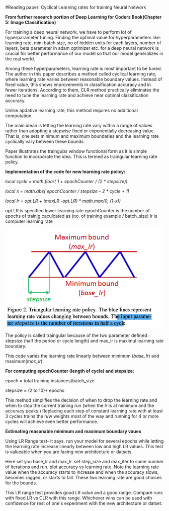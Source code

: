 #Reading paper: Cyclical Learning rates for training Neural Network

**From further research portion of Deep Learning for Coders Book(Chapter 5: Image Classification)**

For training a deep neural network, we have to perform lot of hyperparameter tuning. Finding the optimal value for hyperparameters like: learning rate, mini batch
size, no of hidden units for each layers, number of layers, beta parameter in adam optimizer etc. for a deep neural network is crucial for better performance of our 
model so that our model generalizes in the real world. 

Among these hyperparameters, learning rate is most important to be tuned. The author in this paper describes a method called cyclical learning rate, where learning 
rate varies between reasonable boundary values. Instead of fixed value, this shows improvements in classification accuracy and in fewer iterations. According to them,
CLR method practically eliminates the need to tune the learning rate and achieve near optimal classification accuracy.

Unlike apdative learning rate, this method requires no additional computation.

The main idean is letting the learning rate vary within a range of values rather than adopting a stepwise fixed or exponentially decreasing value. That is, one sets
minimum and maximum boundaries and the learning rate cyclically vary between these bounds. 

Paper illustrates the traingular window functional form as it is simple function to incorporate the idea. This is termed as traingular learning rate policy.

**Implementation of the code for new learning rate policy:**

*local cycle = math.floor( 1 + epochCounter / (2 * stepsize))*

*local x = math.abs( epochCounter / stepsize - 2 * cycle + 1)*

*local lr = opt.LR + (maxLR -opt.LR) * math.max(0, (1-x))*

opt.LR is specified lower learning rate
epochCounter is the number of epochs of trainig caculcated as (no. of training example / batch_size)
lr is computer learning rate

![Triangular Learning rate policy](images/CLR.png)


 The policy is called traingular because of the two parameter defined : stepsize (half the period or cycle length) and max_lr is maximul learning rate boundary.
 
 This code varies the learning rate linearly between minimum (*base_lr*) and maximum(*max_lr*).




**For computing epochCounter (length of cycle) and stepsize:**

epoch = total training instances/batch_size

stepsize = (2 to 10)* epochs 

This method simplifies the decision of when to drop the learning rate and when to stop the current training run (when the *lr* is at minimum and the accuracy peaks.)
Replacing each step of constant learning rate with at least 3 cycles trains the n/w weights most of the way and running for 4 or more cycles will achieve even better
performance.

**Estimating reasonable minimum and maximum boundary vaues**

Using LR Range test- it says, run your model for several epochs while letting the learning rate increase linearly between low and high LR values.
This test is valueable when you are facing new architecture or datsets. 

Here set you base_lr and max_lr. set step_size and max_iter to same number of iterations and run. plot accuracy vs learning rate.
Note the learning rate value when the accuracy starts to increase and when the accuracy slows, becomes ragged, or starts to fall. These two learning rate are good 
choices for the bounds.

This LR range test provides good LR value and a good range. Compare runs with fixed LR vs CLR with this range. Whichever wins can be used with confidence for rest of 
one's experiment with the new architecture or datset.
